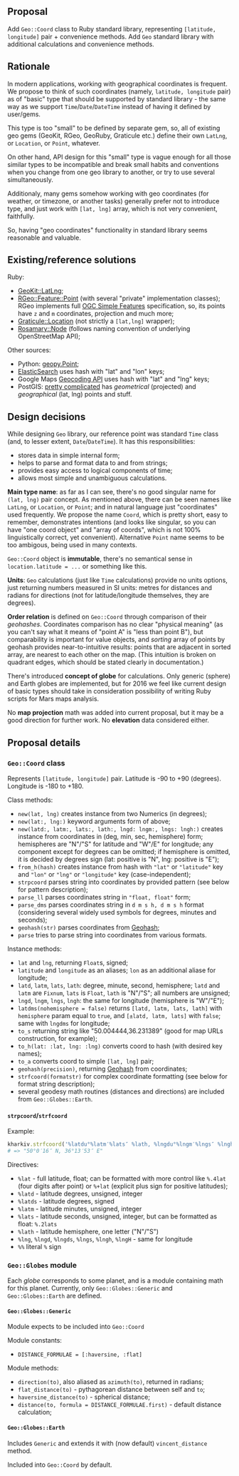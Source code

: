 ## Proposal

Add `Geo::Coord` class to Ruby standard library, representing
`[latitude, longitude]` pair + convenience methods. Add `Geo` standard
library with additional calculations and convenience methods.

## Rationale

In modern applications, working with geographical coordinates is frequent.
We propose to think of such coordinates (namely, `latitude, longitude` pair)
as of "basic" type that should be supported by standard library - the same
way as we support `Time`/`Date`/`DateTime` instead of having it defined
by user/gems.

This type is too "small" to be defined by separate gem, so, all of existing
geo gems (GeoKit, RGeo, GeoRuby, Graticule etc.) define their own
`LatLng`, or `Location`, or `Point`, whatever.

On other hand, API design for this "small" type is vague enough for all
those similar types to be incompatible and break small habits and conventions
when you change from one geo library to another, or try to use several
simultaneously.

Additionaly, many gems somehow working with geo coordinates (for weather,
or timezone, or another tasks) generally prefer not to introduce type, and
just work with `[lat, lng]` array, which is not very convenient, faithfully.

So, having "geo coordinates" functionality in standard library seems
reasonable and valuable.

## Existing/reference solutions

Ruby:

* [GeoKit::LatLng](http://www.rubydoc.info/github/geokit/geokit/master/Geokit/LatLng);
* [RGeo::Feature::Point](http://www.rubydoc.info/gems/rgeo/RGeo/Feature/Point)
  (with several "private" implementation classes); RGeo implements full
  [OGC Simple Features](https://en.wikipedia.org/wiki/Simple_Features) specification,
  so, its points have `z` and `m` coordinates, projection and much more;
* [Graticule::Location](http://www.rubydoc.info/github/collectiveidea/graticule/Graticule/Location)
  (not strictly a `[lat,lng]` wrapper);
* [Rosamary::Node](http://www.rubydoc.info/gems/rosemary/0.4.4/Rosemary/Node)
  (follows naming convention of underlying OpenStreetMap API);

Other sources:
* Python: [geopy.Point](http://geopy.readthedocs.org/en/latest/#geopy.point.Point);
* [ElasticSearch](https://www.elastic.co/blog/geo-location-and-search)
  uses hash with "lat" and "lon" keys;
* Google Maps [Geocoding API](https://developers.google.com/maps/documentation/geocoding/intro#GeocodingResponses)
  uses hash with "lat" and "lng" keys;
* PostGIS: [pretty complicated](http://postgis.net/docs/manual-2.2/using_postgis_dbmanagement.html#RefObject)
  has _geometrical_ (projected) and _geographical_ (lat, lng) points and
  stuff.

## Design decisions

While designing `Geo` library, our reference point was standard `Time`
class (and, to lesser extent, `Date`/`DateTime`). It has this
responsibilities:
* stores data in simple internal form;
* helps to parse and format data to and from strings;
* provides easy access to logical components of time;
* allows most simple and unambiguous calculations.

**Main type name**: as far as I can see, there's no good singular name
for `(lat, lng)` pair concept. As mentioned above, there can be seen
names like `LatLng`, or `Location`, or `Point`; and in natural language
just "coordinates" used frequently. We propose the name `Coord`, which
is pretty short, easy to remember, demonstrates intentions (and looks
like singular, so you can have "one coord object" and "array of coords",
which is not 100% linguistically correct, yet convenient). Alternative
`Point` name seems to be too ambigous, being used in many contexts.

`Geo::Coord` object is **immutable**, there's no semantical sense in
`location.latitude = ...` or something like this.

**Units**: `Geo` calculations (just like `Time` calculations) provide
no units options, just returning numbers measured in SI units: metres
for distances and radians for directions (not for latitude/longitude
themselves, they are degrees).

**Order relation** is defined on `Geo::Coord` through comparison of their
_geohashes_. Coordinates comparison has no clear "physical meaning" (as
you can't say what it means of "point A" is "less than point B"), but
comparability is important for value objects, and _sorting_ array of
points by geohash provides near-to-intuitive results: points that are
adjacent in sorted array, are nearest to each other on the map. (This
intuition is broken on quadrant edges, which should be stated clearly
in documentation.)

There's introduced **concept of globe** for calculations. Only generic
(sphere) and Earth globes are implemented, but for 2016 we feel like
current design of basic types should take in consideration possibility
of writing Ruby scripts for Mars maps analysis.

No **map projection** math was added into current proposal, but it
may be a good direction for further work. No **elevation** data considered
either.

## Proposal details

### `Geo::Coord` class

Represents `[latitude, longitude]` pair. Latitude is -90 to +90 (degrees).
Longitude is -180 to +180.

Class methods:
* `new(lat, lng)` creates instance from two Numerics (in degrees);
* `new(lat:, lng:)` keyword arguments form of above;
* `new(latd:, latm:, lats:, lath:, lngd: lngm:, lngs: lngh:)` creates
  instance from coordinates in (deg, min, sec, hemisphere) form; hemispheres
  are "N"/"S" for latitude and "W"/E" for longitude; any component except
  for degrees can be omitted; if hemisphere is omitted, it is decided by
  degrees sign (lat: positive is "N", lng: positive is "E");
* `from_h(hash)` creates instance from hash with `"lat"` or `"latitude"`
  key and `"lon"` or `"lng"` or `"longitude"` key (case-independent);
* `strpcoord` parses string into coordinates by provided pattern (see
  below for pattern description);
* `parse_ll` parses coordinates string in `"float, float"` form;
* `parse_dms` parses coordinates string in `d m s h, d m s h` format
  (considering several widely used symbols for degrees, minutes and seconds);
* `geohash(str)` parses coordinates from [Geohash](https://en.wikipedia.org/wiki/Geohash);
* `parse` tries to parse string into coordinates from various formats.

Instance methods:
* `lat` and `lng`, returning `Float`s, signed;
* `latitude` and `longitude` as an aliases; `lon` as an additional
  aliase for longitude;
* `latd`, `latm`, `lats`, `lath`: degree, minute, second, hemisphere;
  `latd` and `latm` are `Fixnum`, `lats` is `Float`, `lath` is "N"/"S"; all
  numbers are unsigned;
* `lngd`, `lngm`, `lngs`, `lngh`: the same for longitude (hemisphere is
  "W"/"E");
* `latdms(nohemisphere = false)` returns `[latd, latm, lats, lath]` with
  `hemisphere` param equal to `true`, and `[±latd, latm, lats]` with
  `false`; same with `lngdms` for longitude;
* `to_s` returning string like "50.004444,36.231389" (good for map
  URLs construction, for example);
* `to_h(lat: :lat, lng: :lng)` converts coord to hash (with
  desired key names);
* `to_a` converts coord to simple `[lat, lng]` pair;
* `geohash(precision)`, returning [Geohash](https://en.wikipedia.org/wiki/Geohash)
  from coordinates;
* `strfcoord(formatstr)` for complex coordinate formatting (see below
  for format string description);
* several geodesy math routines (distances and directions) are included
  from `Geo::Globes::Earth`.

#### `strpcoord`/`strfcoord`

Example:
```ruby
kharkiv.strfcoord('%latdu°%latm′%lats″ %lath, %lngdu°%lngm′%lngs″ %lngh')
# => "50°0′16″ N, 36°13′53″ E"
```

Directives:
* `%lat` - full latitude, float; can be formatted with more control like
  `%.4lat` (four digits after point) or `%+lat` (explicit plus sign for
  positive latitudes);
* `%latd` - latitude degrees, unsigned, integer
* `%latds` - latitude degrees, signed
* `%latm` - latitude minutes, unsigned, integer
* `%lats` - latitude seconds, unsigned, integer, but can be formatted as
  float: `%.2lats`
* `%lath` - latitude hemisphere, one letter ("N"/"S")
* `%lng`, `%lngd`, `%lngds`, `%lngs`, `%lngh`, `%lngH` - same for longitude
* `%%` literal `%` sign

### `Geo::Globes` module

Each _globe_ corresponds to some planet, and is a module containing math
for this planet. Currently, only `Geo::Globes::Generic` and `Geo::Globes::Earth`
are defined.

#### `Geo::Globes::Generic`

Module expects to be included into `Geo::Coord`

Module constants:
* `DISTANCE_FORMULAE = [:haversine, :flat]`

Module methods:
* `direction(to)`, also aliased as `azimuth(to)`, returned in radians;
* `flat_distance(to)` - pythagorean distance between self and `to`;
* `haversine_distance(to)` - spherical distance;
* `distance(to, formula = DISTANCE_FORMULAE.first)` - default distance
  calculation;

#### `Geo::Globes::Earth`

Includes `Generic` and extends it with (now default) `vincent_distance`
method.

Included into `Geo::Coord` by default.
